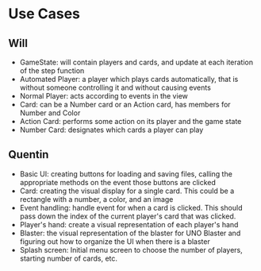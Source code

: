 # Use Cases

## Will

* GameState: will contain players and cards, and update at each iteration of the step function
* Automated Player: a player which plays cards automatically, that is without someone controlling it
and without causing events
* Normal Player: acts according to events in the view
* Card: can be a Number card or an Action card, has members for Number and Color
* Action Card: performs some action on its player and the game state
* Number Card: designates which cards a player can play

## Quentin

* Basic UI: creating buttons for loading and saving files, calling the appropriate methods on the event
those buttons are clicked
* Card: creating the visual display for a single card. This could be a rectangle with a number, a color, and an image
* Event handling: handle event for when a card is clicked. This should pass down the index of the current player's 
card that was clicked.
* Player's hand: create a visual representation of each player's hand
* Blaster: the visual representation of the blaster for UNO Blaster and figuring out how to organize the UI when 
there is a blaster
* Splash screen: Initial menu screen to choose the number of players, starting number of cards, etc.